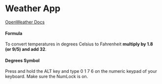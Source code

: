 # Weather App

[OpenWeather Docs](https://openweathermap.org/current)


#### Formula

To convert temperatures in degrees Celsius to Fahrenheit **multiply by 1.8 (or 9/5) and add 32**.

#### Degrees Symbol

Press and hold the ALT key and type 0 1 7 6 on the numeric keypad of your keyboard. Make sure the NumLock is on.
